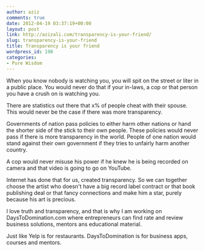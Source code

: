 ```yaml
---
author: aziz
comments: true
date: 2012-04-19 03:37:19+00:00
layout: post
link: http://azizali.com/transparency-is-your-friend/
slug: transparency-is-your-friend
title: Transparency is your friend
wordpress_id: 198
categories:
- Pure Wisdom
---
```


When you know nobody is watching you, you will spit on the street or liter in a public place. You would never do that if your in-laws, a cop or that person you have a crush on is watching you.

There are statistics out there that x% of people cheat with their spouse. This would never be the case if there was more transparency.

Governments of nation pass policies to either harm other nations or hand the shorter side of the stick to their own people. These policies would never pass if there is more transparency in the world. People of one nation would stand against their own government if they tries to unfairly harm another country.

A cop would never misuse his power if he knew he is being recorded on camera and that video is going to go on YouTube.

Internet has done that for us, created transparency. So we can together choose the artist who doesn't have a big record label contract or that book publishing deal or that fancy connections and make him a star, purely because his art is precious.

I love truth and transparency, and that is why I am working on DaysToDomination.com where entrepreneurs can find rate and review business solutions, mentors ans educational material.

Just like Yelp is for restaurants. DaysToDomination is for business apps, courses and mentors.
